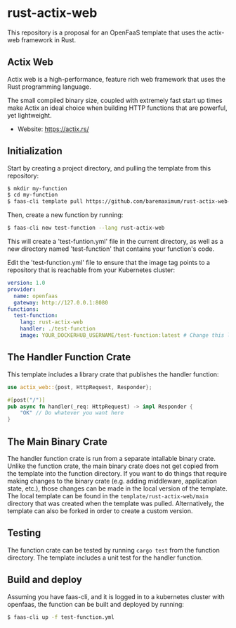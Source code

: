 # rust-actix-web
This repository is a proposal for an OpenFaaS template that uses the actix-web framework in Rust.

## Actix Web

Actix web is a high-performance, feature rich web framework that uses the Rust programming language.

The small compiled binary size, coupled with extremely fast start up times make Actix an ideal choice when building HTTP functions that are powerful, yet lightweight.
- Website: https://actix.rs/

## Initialization
Start by creating a project directory, and pulling the template from this repository:
```sh
$ mkdir my-function
$ cd my-function
$ faas-cli template pull https://github.com/baremaximum/rust-actix-web-template
```

Then, create a new function by running:

```sh
$ faas-cli new test-function --lang rust-actix-web
```

This will create a 'test-funtion.yml' file in the current directory, as well as a new directory named 'test-function' that contains your function's code.

Edit the 'test-function.yml' file to ensure that the image tag points to a repository that is reachable from your Kubernetes cluster:

```yaml
version: 1.0
provider:
  name: openfaas
  gateway: http://127.0.0.1:8080
functions:
  test-function:
    lang: rust-actix-web
    handler: ./test-function
    image: YOUR_DOCKERHUB_USERNAME/test-function:latest # Change this line

```

## The Handler Function Crate

This template includes a library crate that publishes the handler function:

```rust
use actix_web::{post, HttpRequest, Responder};

#[post("/")]
pub async fn handler(_req: HttpRequest) -> impl Responder {
    "OK" // Do whatever you want here
}
```

## The Main Binary Crate

The handler function crate is run from a separate intallable binary crate. Unlike the function crate, the main binary crate does not get copied from the template into the function directory. If you want to do things that require making changes to the binary crate (e.g. adding middleware, application state, etc.), those changes can be made in the local version of the template. The local template can be found in the `template/rust-actix-web/main` directory that was created when the template was pulled. Alternatively, the template can also be forked in order to create a custom version.


## Testing

The function crate can be tested by running `cargo test` from the function directory. The template includes a unit test for the handler function.

## Build and deploy

Assuming you have faas-cli, and it is logged in to a kubernetes cluster with openfaas, the function can be built and deployed by running: 

```sh
$ faas-cli up -f test-function.yml
```
